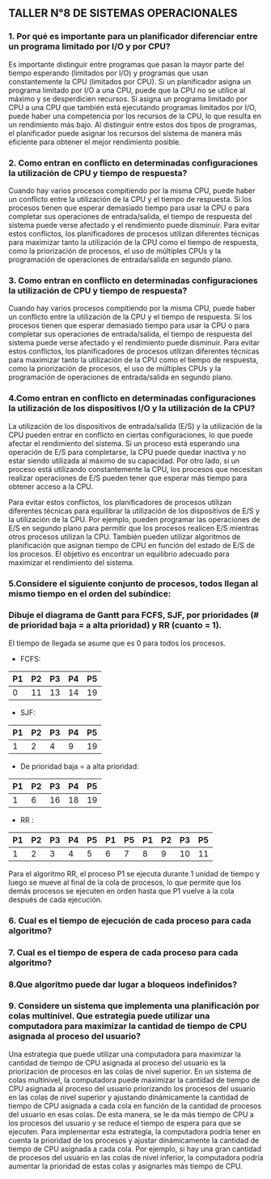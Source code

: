 ## TALLER N°8 DE SISTEMAS OPERACIONALES

### 1. Por qué es importante para un planificador diferenciar entre un programa limitado por I/O y por CPU?

Es importante distinguir entre programas que pasan la mayor parte del tiempo esperando (limitados por I/O) y programas que usan constantemente la CPU (limitados por CPU). Si un planificador asigna un programa limitado por I/O a una CPU, puede que la CPU no se utilice al máximo y se desperdicien recursos. Si asigna un programa limitado por CPU a una CPU que también está ejecutando programas limitados por I/O, puede haber una competencia por los recursos de la CPU, lo que resulta en un rendimiento más bajo. Al distinguir entre estos dos tipos de programas, el planificador puede asignar los recursos del sistema de manera más eficiente para obtener el mejor rendimiento posible.


### 2. Como entran en conflicto en determinadas configuraciones la utilización de CPU y tiempo de respuesta?

Cuando hay varios procesos compitiendo por la misma CPU, puede haber un conflicto entre la utilización de la CPU y el tiempo de respuesta. Si los procesos tienen que esperar demasiado tiempo para usar la CPU o para completar sus operaciones de entrada/salida, el tiempo de respuesta del sistema puede verse afectado y el rendimiento puede disminuir. Para evitar estos conflictos, los planificadores de procesos utilizan diferentes técnicas para maximizar tanto la utilización de la CPU como el tiempo de respuesta, como la priorización de procesos, el uso de múltiples CPUs y la programación de operaciones de entrada/salida en segundo plano.

### 3. Como entran en conflicto en determinadas configuraciones la utilización de CPU y tiempo de respuesta?

Cuando hay varios procesos compitiendo por la misma CPU, puede haber un conflicto entre la utilización de la CPU y el tiempo de respuesta. Si los procesos tienen que esperar demasiado tiempo para usar la CPU o para completar sus operaciones de entrada/salida, el tiempo de respuesta del sistema puede verse afectado y el rendimiento puede disminuir. Para evitar estos conflictos, los planificadores de procesos utilizan diferentes técnicas para maximizar tanto la utilización de la CPU como el tiempo de respuesta, como la priorización de procesos, el uso de múltiples CPUs y la programación de operaciones de entrada/salida en segundo plano.

### 4.Como entran en conflicto en determinadas configuraciones la utilización de los dispositivos I/O  y la utilización de la CPU?

La utilización de los dispositivos de entrada/salida (E/S) y la utilización de la CPU pueden entrar en conflicto en ciertas configuraciones, lo que puede afectar el rendimiento del sistema. Si un proceso está esperando una operación de E/S para completarse, la CPU puede quedar inactiva y no estar siendo utilizada al máximo de su capacidad. Por otro lado, si un proceso está utilizando constantemente la CPU, los procesos que necesitan realizar operaciones de E/S pueden tener que esperar más tiempo para obtener acceso a la CPU.

Para evitar estos conflictos, los planificadores de procesos utilizan diferentes técnicas para equilibrar la utilización de los dispositivos de E/S y la utilización de la CPU. Por ejemplo, pueden programar las operaciones de E/S en segundo plano para permitir que los procesos realicen E/S mientras otros procesos utilizan la CPU. También pueden utilizar algoritmos de planificación que asignan tiempo de CPU en función del estado de E/S de los procesos. El objetivo es encontrar un equilibrio adecuado para maximizar el rendimiento del sistema.

### 5.Considere el siguiente conjunto de procesos, todos llegan al mismo tiempo en el orden del  subíndice:


### Dibuje el diagrama de Gantt para FCFS, SJF, por prioridades (# de prioridad baja = a alta  prioridad) y RR (cuanto = 1).

El tiempo de llegada se asume que es 0 para todos los procesos.

* FCFS:

| P1  | P2  | P3  | P4  | P5  |
|---|---|---|---|---|
| 0  | 11  | 13  | 14  | 19  |

* SJF:

| P1  | P2  | P3  | P4  | P5  |
|---|---|---|---|---|
| 1  | 2  | 4  | 9  | 19  |

* De prioridad baja = a alta  prioridad:

| P1  | P2  | P3  | P4  | P5  |
|---|---|---|---|---|
| 1  | 6  | 16  | 18  | 19  |

* RR :

| P1  | P2  | P3  | P4  | P5  | P1  | P5  | P1  | P2  | P3  | P5  |
|---|---|---|---|---|---|---|---|---|---|---|
| 1  | 2  | 3  | 4  | 5  | 6  | 7  | 8  | 9  | 10  | 11  |

Para el algoritmo RR, el proceso P1 se ejecuta durante 1 unidad de tiempo y luego se mueve al final de la cola de procesos, lo que permite que los demás procesos se ejecuten en orden hasta que P1 vuelve a la cola después de cada ejecución.

### 6. Cual es el tiempo de ejecución de cada proceso para cada algoritmo?


### 7. Cual es el tiempo de espera de cada proceso para cada algoritmo?


### 8.Que algoritmo puede dar lugar a bloqueos indefinidos?


### 9. Considere un sistema que implementa una planificación por colas multinivel. Que estrategia puede utilizar una computadora para maximizar la cantidad de tiempo de CPU asignada al  proceso del usuario?

Una estrategia que puede utilizar una computadora para maximizar la cantidad de tiempo de CPU asignada al proceso del usuario es la priorización de procesos en las colas de nivel superior. En un sistema de colas multinivel, la computadora puede maximizar la cantidad de tiempo de CPU asignada al proceso del usuario priorizando los procesos del usuario en las colas de nivel superior y ajustando dinámicamente la cantidad de tiempo de CPU asignada a cada cola en función de la cantidad de procesos del usuario en esas colas. De esta manera, se le da más tiempo de CPU a los procesos del usuario y se reduce el tiempo de espera para que se ejecuten.
Para implementar esta estrategia, la computadora podría tener en cuenta la prioridad de los procesos y ajustar dinámicamente la cantidad de tiempo de CPU asignada a cada cola. Por ejemplo, si hay una gran cantidad de procesos del usuario en las colas de nivel inferior, la computadora podría aumentar la prioridad de estas colas y asignarles más tiempo de CPU.
